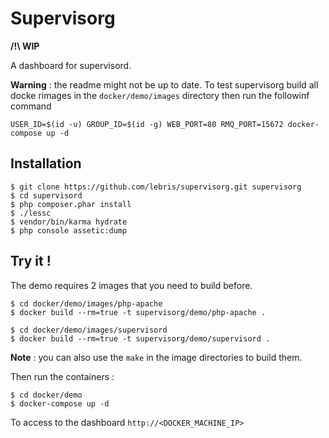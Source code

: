 # Supervisorg

**/!\ WIP**

A dashboard for supervisord.


**Warning** : the readme might not be up to date. To test supervisorg build all docke rimages in the `docker/demo/images` directory then run the followinf command

```
USER_ID=$(id -u) GROUP_ID=$(id -g) WEB_PORT=80 RMQ_PORT=15672 docker-compose up -d
```


## Installation

```shell
$ git clone https://github.com/lebris/supervisorg.git supervisorg
$ cd supervisord
$ php composer.phar install
$ ./lessc
$ vendor/bin/karma hydrate
$ php console assetic:dump
```

## Try it !
The demo requires 2 images that you need to build before.

```shell
$ cd docker/demo/images/php-apache
$ docker build --rm=true -t supervisorg/demo/php-apache .
```

```shell
$ cd docker/demo/images/supervisord
$ docker build --rm=true -t supervisorg/demo/supervisord .
```

**Note** : you can also use the `make` in the image directories to build them.

Then run the containers :
```shell
$ cd docker/demo
$ docker-compose up -d
```

To access to the dashboard `http://<DOCKER_MACHINE_IP>`
